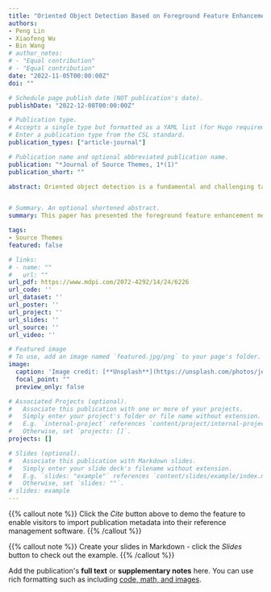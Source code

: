 ```yaml
---
title: "Oriented Object Detection Based on Foreground Feature Enhancement in Remote Sensing Images"
authors:
- Peng Lin
- Xiaofeng Wu
- Bin Wang
# author_notes:
# - "Equal contribution"
# - "Equal contribution"
date: "2022-11-05T00:00:00Z"
doi: ""

# Schedule page publish date (NOT publication's date).
publishDate: "2022-12-08T00:00:00Z"

# Publication type.
# Accepts a single type but formatted as a YAML list (for Hugo requirements).
# Enter a publication type from the CSL standard.
publication_types: ["article-journal"]

# Publication name and optional abbreviated publication name.
publication: "*Journal of Source Themes, 1*(1)"
publication_short: ""

abstract: Oriented object detection is a fundamental and challenging task in remote sensing image analysis and has received much attention in recent years. Optical remote sensing images often have more complex background information than natural images, and the number of annotated samples varies in different categories. To enhance the difference between foreground and background, current one-stage object detection algorithms attempt to exploit focus loss to balance the foreground and background weights, thus making the network more focused on the foreground part. However, the current one-stage object detectors still face two main challenges:(1) the detection network pays little attention to the foreground and does not make full use of the foreground information; (2) the distinction of similar object categories has not attracted attention. To address the above challenges, this paper presents a foreground feature enhancement method applied to one-stage object detection. The proposed method mainly includes two important components:keypoint attention module (KAM) and prototype contrastive learning module (PCLM). The KAM is used to enhance the features of the foreground part of the image and reduce the features of the background part of the image, and the PCLM is utilized to enhance the discrimination of samples between foreground categories and reduce the confusion of samples between different categories. Furthermore, the proposed method designs and adopts an equalized modulation focal loss (EMFL) to optimize the training process of the model and increase the loss weight of the foreground later in the model training. Experimental results on the publicly available DOTA datasets and HRSC2016 datasets show that our method exhibits state-of-the-art performance.


# Summary. An optional shortened abstract.
summary: This paper has presented the foreground feature enhancement method for one-stage anchor-free oriented object detector, which is more robust and easier to migrate to other models than the anchor-based method. The O2DFFE method mainly consists of three parts. The first part is the designed KAM. It can be used to enhance the features of the foreground portion of the image and weaken the features of the background portion of the image. The second part is the designed PCLM, applied on the classification branch, makes the different classes of foreground features as orthogonal as possible in the feature space. It can be utilized to enhance the discrimination of samples between different categories, thereby reducing the confusion of samples between different categories. The third part is the constructed EMFL. It can be adopted to improve the learning process of the model for positive and negative samples. The results on the DOTA and HRSC2016 datasets show that the proposed method outperforms existing methods, and can achieve the accurate detection results of the two-stage target detection method with a fast calculation speed. In future work, we may try to replace the backbone of the proposed method with the form of Transformer [42] to achieve a new object detection framework that makes the model more fully utilized for the foreground information, so that we can obtain the features of the global spatial attention.

tags:
- Source Themes
featured: false

# links:
# - name: ""
#   url: ""
url_pdf: https://www.mdpi.com/2072-4292/14/24/6226
url_code: ''
url_dataset: ''
url_poster: ''
url_project: ''
url_slides: ''
url_source: ''
url_video: ''

# Featured image
# To use, add an image named `featured.jpg/png` to your page's folder. 
image:
  caption: 'Image credit: [**Unsplash**](https://unsplash.com/photos/jdD8gXaTZsc)'
  focal_point: ""
  preview_only: false

# Associated Projects (optional).
#   Associate this publication with one or more of your projects.
#   Simply enter your project's folder or file name without extension.
#   E.g. `internal-project` references `content/project/internal-project/index.md`.
#   Otherwise, set `projects: []`.
projects: []

# Slides (optional).
#   Associate this publication with Markdown slides.
#   Simply enter your slide deck's filename without extension.
#   E.g. `slides: "example"` references `content/slides/example/index.md`.
#   Otherwise, set `slides: ""`.
# slides: example
---
```


{{% callout note %}}
Click the *Cite* button above to demo the feature to enable visitors to import publication metadata into their reference management software.
{{% /callout %}}

{{% callout note %}}
Create your slides in Markdown - click the *Slides* button to check out the example.
{{% /callout %}}

Add the publication's **full text** or **supplementary notes** here. You can use rich formatting such as including [code, math, and images](https://docs.hugoblox.com/content/writing-markdown-latex/).
